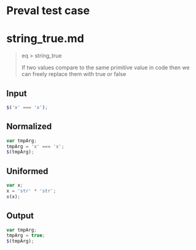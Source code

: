 # Preval test case

# string_true.md

> eq > string_true
>
> If two values compare to the same primitive value in code then we can freely replace them with true or false

## Input

`````js filename=intro
$('x' === 'x');
`````

## Normalized

`````js filename=intro
var tmpArg;
tmpArg = 'x' === 'x';
$(tmpArg);
`````

## Uniformed

`````js filename=intro
var x;
x = 'str' * 'str';
x(x);
`````

## Output

`````js filename=intro
var tmpArg;
tmpArg = true;
$(tmpArg);
`````
